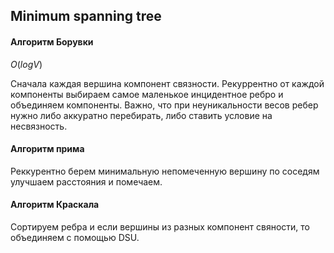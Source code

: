 ## Minimum spanning tree

#### Алгоритм Борувки
$O(log{V})$

Сначала каждая вершина компонент связности. Рекуррентно от каждой компоненты выбираем самое маленькое инцидентное ребро и объединяем компоненты. 
Важно, что при неуникальности весов ребер нужно либо аккуратно перебирать, либо ставить условие на несвязность. 


#### Алгоритм прима

Реккурентно берем минимальную непомеченную вершину по соседям улучшаем расстояния и помечаем.
 
#### Алгоритм Краскала
Сортируем ребра и если вершины из разных компонент свяности, то объединяем c помощью DSU.
